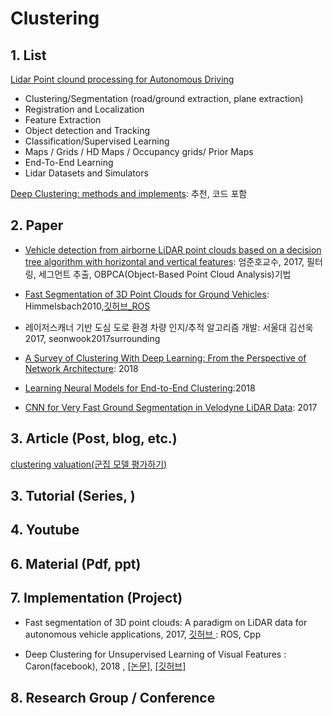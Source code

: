# Clustering 

## 1. List

[Lidar Point clound processing for Autonomous Driving](https://github.com/beedotkiran/Lidar_For_AD_references)
- Clustering/Segmentation (road/ground extraction, plane extraction)
- Registration and Localization
- Feature Extraction
- Object detection and Tracking
- Classification/Supervised Learning
- Maps / Grids / HD Maps / Occupancy grids/ Prior Maps
- End-To-End Learning
- Lidar Datasets and Simulators

[Deep Clustering: methods and implements](https://github.com/zhoushengisnoob/DeepClustering): 추천, 코드 포함 

## 2. Paper

- [Vehicle detection from airborne LiDAR point clouds based on a decision tree algorithm with horizontal and vertical features](https://www.tandfonline.com/doi/abs/10.1080/2150704X.2016.1278310?journalCode=trsl20): 엄준호교수, 2017, 필터링, 세그먼트 추출, OBPCA(Object-Based Point Cloud Analysis)기법


- [Fast Segmentation of 3D Point Clouds for Ground Vehicles](https://ieeexplore.ieee.org/stamp/stamp.jsp?arnumber=5548059): Himmelsbach2010,[깃허브_ROS](https://github.com/lorenwel/linefit_ground_segmentation)

- 레이저스캐너 기반 도심 도로 환경 차량 인지/추적 알고리즘 개발: 서울대 김선욱 2017, seonwook2017surrounding

- [A Survey of Clustering With Deep Learning: From the Perspective of Network Architecture](https://www.semanticscholar.org/paper/A-Survey-of-Clustering-With-Deep-Learning%3A-From-the-Min-Guo/d9e9ef4c91134a90704f2fe0722fbec8995734ab): 2018

- [Learning Neural Models for End-to-End Clustering](https://www.semanticscholar.org/paper/Learning-Neural-Models-for-End-to-End-Clustering-Meier-Elezi/54a9ed950458f4b7e348fa78a718657c8d3d0e05):2018


- [CNN for Very Fast Ground Segmentation in Velodyne LiDAR Data](https://arxiv.org/pdf/1709.02128.pdf): 2017

## 3. Article (Post, blog, etc.)

[clustering valuation(군집 모델 평가하기)](http://woolulu.tistory.com/50)

## 3. Tutorial (Series, )



## 4. Youtube



## 6. Material (Pdf, ppt)



## 7. Implementation (Project)

- Fast segmentation of 3D point clouds: A paradigm on LiDAR data for autonomous vehicle applications, 2017, [깃허브 ](https://github.com/VincentCheungM/Run_based_segmentation) : ROS, Cpp

- Deep Clustering for Unsupervised Learning of Visual Features : Caron(facebook), 2018 , [[논문]](https://arxiv.org/abs/1807.05520), [[깃허브]](https://github.com/facebookresearch/deepcluster)



## 8. Research Group / Conference 


